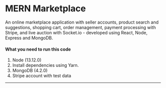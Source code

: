 # MERN Marketplace

An online marketplace application with seller accounts, product search and suggestions, shopping cart, order management, payment processing with Stripe, and live auction with Socket.io - developed using React, Node, Express and MongoDB. 



#### What you need to run this code
1. Node (13.12.0)
2. Install dependencies using Yarn.
3. MongoDB (4.2.0)
4. Stripe account with test data


---- 
